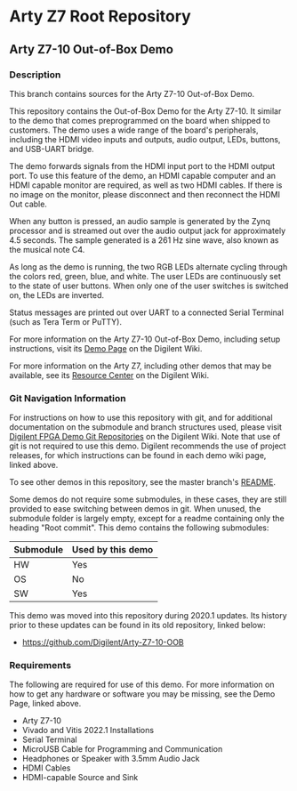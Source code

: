 # Arty Z7 Root Repository

## Arty Z7-10 Out-of-Box Demo

### Description

This branch contains sources for the Arty Z7-10 Out-of-Box Demo.

This repository contains the Out-of-Box Demo for the Arty Z7-10. It similar to the demo that comes preprogrammed on the board when shipped to customers. The demo uses a wide range of the board's peripherals, including the HDMI video inputs and outputs, audio output, LEDs, buttons, and USB-UART bridge.

The demo forwards signals from the HDMI input port to the HDMI output port. To use this feature of the demo, an HDMI capable computer and an HDMI capable monitor are required, as well as two HDMI cables. If there is no image on the monitor, please disconnect and then reconnect the HDMI Out cable.

When any button is pressed, an audio sample is generated by the Zynq processor and is streamed out over the audio output jack for approximately 4.5 seconds. The sample generated is a 261 Hz sine wave, also known as the musical note C4.

As long as the demo is running, the two RGB LEDs alternate cycling through the colors red, green, blue, and white.
The user LEDs are continuously set to the state of user buttons. When only one of the user switches is switched on, the LEDs are inverted.

Status messages are printed out over UART to a connected Serial Terminal (such as Tera Term or PuTTY).

For more information on the Arty Z7-10 Out-of-Box Demo, including setup instructions, visit its [Demo Page](https://reference.digilentinc.com/reference/programmable-logic/arty-z7/demos/oob) on the Digilent Wiki.

For more information on the Arty Z7, including other demos that may be available, see its [Resource Center](https://reference.digilentinc.com/reference/programmable-logic/arty-z7/start) on the Digilent Wiki.

### Git Navigation Information

For instructions on how to use this repository with git, and for additional documentation on the submodule and branch structures used, please visit [Digilent FPGA Demo Git Repositories](https://reference.digilentinc.com/reference/programmable-logic/documents/git) on the Digilent Wiki. Note that use of git is not required to use this demo. Digilent recommends the use of project releases, for which instructions can be found in each demo wiki page, linked above.

To see other demos in this repository, see the master branch's [README](https://github.com/Digilent/Arty-Z7).

Some demos do not require some submodules, in these cases, they are still provided to ease switching between demos in git. When unused, the submodule folder is largely empty, except for a readme containing only the heading "Root commit". This demo contains the following submodules:

| Submodule | Used by this demo |
|-----------|-------------------|
| HW        | Yes               |
| OS        | No                |
| SW        | Yes               |

This demo was moved into this repository during 2020.1 updates. Its history prior to these updates can be found in its old repository, linked below:
* https://github.com/Digilent/Arty-Z7-10-OOB

### Requirements

The following are required for use of this demo. For more information on how to get any hardware or software you may be missing, see the Demo Page, linked above.

* Arty Z7-10
* Vivado and Vitis 2022.1 Installations
* Serial Terminal
* MicroUSB Cable for Programming and Communication
* Headphones or Speaker with 3.5mm Audio Jack
* HDMI Cables
* HDMI-capable Source and Sink